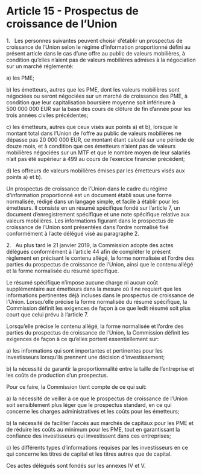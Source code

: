 # Article 15 - Prospectus de croissance de l’Union


1.   Les personnes suivantes peuvent choisir d’établir un prospectus de croissance de l’Union selon le régime d’information proportionné défini au présent article dans le cas d’une offre au public de valeurs mobilières, à condition qu’elles n’aient pas de valeurs mobilières admises à la négociation sur un marché réglementé:

a) les PME;

b) les émetteurs, autres que les PME, dont les valeurs mobilières sont négociées ou seront négociées sur un marché de croissance des PME, à condition que leur capitalisation boursière moyenne soit inférieure à 500 000 000 EUR sur la base des cours de clôture de fin d’année pour les trois années civiles précédentes;

c) les émetteurs, autres que ceux visés aux points a) et b), lorsque le montant total dans l’Union de l’offre au public de valeurs mobilières ne dépasse pas 20 000 000 EUR, ce montant étant calculé sur une période de douze mois, et à condition que ces émetteurs n’aient pas de valeurs mobilières négociées sur un MTF et que le nombre moyen de leur salariés n’ait pas été supérieur à 499 au cours de l’exercice financier précédent;

d) les offreurs de valeurs mobilières émises par les émetteurs visés aux points a) et b).

Un prospectus de croissance de l’Union dans le cadre du régime d’information proportionné est un document établi sous une forme normalisée, rédigé dans un langage simple, et facile à établir pour les émetteurs. Il consiste en un résumé spécifique fondé sur l’article 7, un document d’enregistrement spécifique et une note spécifique relative aux valeurs mobilières. Les informations figurant dans le prospectus de croissance de l’Union sont présentées dans l’ordre normalisé fixé conformément à l’acte délégué visé au paragraphe 2.

2.   Au plus tard le 21 janvier 2019, la Commission adopte des actes délégués conformément à l’article 44 afin de compléter le présent règlement en précisant le contenu allégé, la forme normalisée et l’ordre des parties du prospectus de croissance de l’Union, ainsi que le contenu allégé et la forme normalisée du résumé spécifique.

Le résumé spécifique n’impose aucune charge ni aucun coût supplémentaire aux émetteurs dans la mesure où il ne requiert que les informations pertinentes déjà incluses dans le prospectus de croissance de l’Union. Lorsqu’elle précise la forme normalisée du résumé spécifique, la Commission définit les exigences de façon à ce que ledit résumé soit plus court que celui prévu à l’article 7.

Lorsqu’elle précise le contenu allégé, la forme normalisée et l’ordre des parties du prospectus de croissance de l’Union, la Commission définit les exigences de façon à ce qu’elles portent essentiellement sur:

a) les informations qui sont importantes et pertinentes pour les investisseurs lorsqu’ils prennent une décision d’investissement;

b) la nécessité de garantir la proportionnalité entre la taille de l’entreprise et les coûts de production d’un prospectus.

Pour ce faire, la Commission tient compte de ce qui suit:

a) la nécessité de veiller à ce que le prospectus de croissance de l’Union soit sensiblement plus léger que le prospectus standard, en ce qui concerne les charges administratives et les coûts pour les émetteurs;

b) la nécessité de faciliter l’accès aux marchés de capitaux pour les PME et de réduire les coûts au minimum pour les PME, tout en garantissant la confiance des investisseurs qui investissent dans ces entreprises;

c) les différents types d’informations requises par les investisseurs en ce qui concerne les titres de capital et les titres autres que de capital.

Ces actes délégués sont fondés sur les annexes IV et V.
